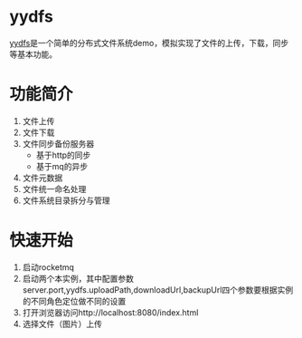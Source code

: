# yydfs
[yydfs](https://github.com/XianReallyHot-ZZH/yydfs)是一个简单的分布式文件系统demo，模拟实现了文件的上传，下载，同步等基本功能。


# 功能简介
1. 文件上传
2. 文件下载
3. 文件同步备份服务器
    * 基于http的同步
    * 基于mq的异步
4. 文件元数据
5. 文件统一命名处理
6. 文件系统目录拆分与管理


# 快速开始
1. 启动rocketmq
2. 启动两个本实例，其中配置参数server.port,yydfs.uploadPath,downloadUrl,backupUrl四个参数要根据实例的不同角色定位做不同的设置
3. 打开浏览器访问http://localhost:8080/index.html
4. 选择文件（图片）上传


